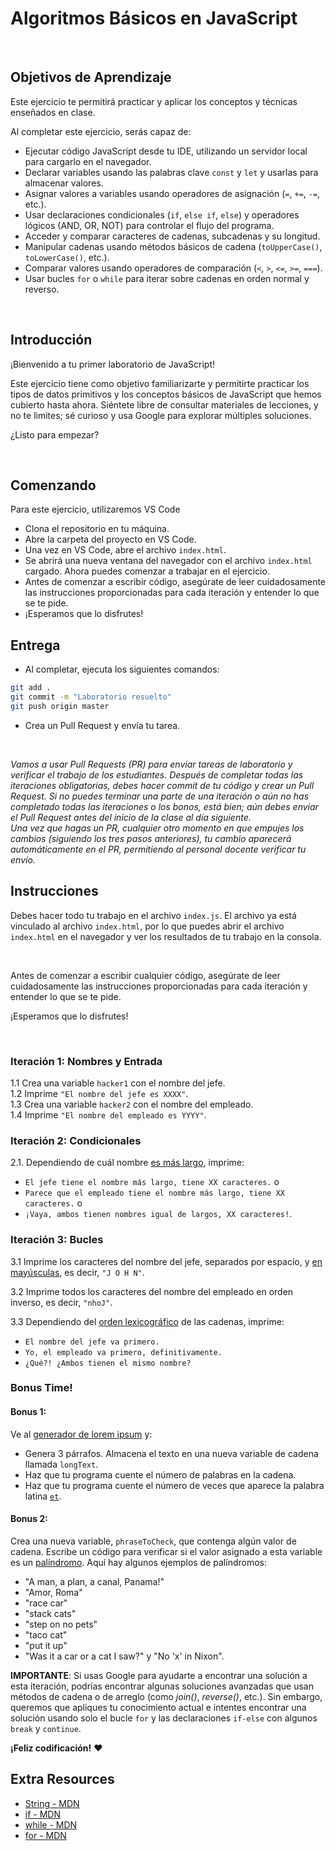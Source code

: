 # Algoritmos Básicos en JavaScript

<br>

## Objetivos de Aprendizaje

Este ejercicio te permitirá practicar y aplicar los conceptos y técnicas enseñados en clase.

Al completar este ejercicio, serás capaz de:

- Ejecutar código JavaScript desde tu IDE, utilizando un servidor local para cargarlo en el navegador.
- Declarar variables usando las palabras clave `const` y `let` y usarlas para almacenar valores.
- Asignar valores a variables usando operadores de asignación (`=`, `+=`, `-=`, etc.).
- Usar declaraciones condicionales (`if`, `else if`, `else`) y operadores lógicos (AND, OR, NOT) para controlar el flujo del programa.
- Acceder y comparar caracteres de cadenas, subcadenas y su longitud.
- Manipular cadenas usando métodos básicos de cadena (`toUpperCase()`, `toLowerCase()`, etc.).
- Comparar valores usando operadores de comparación (`<`, `>`, `<=`, `>=`, `===`).
- Usar bucles `for` o `while` para iterar sobre cadenas en orden normal y reverso.

<br>

## Introducción

¡Bienvenido a tu primer laboratorio de JavaScript!

Este ejercicio tiene como objetivo familiarizarte y permitirte practicar los tipos de datos primitivos y los conceptos básicos de JavaScript que hemos cubierto hasta ahora. Siéntete libre de consultar materiales de lecciones, y no te limites; sé curioso y usa Google para explorar múltiples soluciones.

¿Listo para empezar?

<br>

## Comenzando

Para este ejercicio, utilizaremos VS Code 

- Clona el repositorio en tu máquina.
- Abre la carpeta del proyecto en VS Code.
- Una vez en VS Code, abre el archivo `index.html`.
- Se abrirá una nueva ventana del navegador con el archivo `index.html` cargado. Ahora puedes comenzar a trabajar en el ejercicio.
- Antes de comenzar a escribir código, asegúrate de leer cuidadosamente las instrucciones proporcionadas para cada iteración y entender lo que se te pide.
- ¡Esperamos que lo disfrutes!

## Entrega

- Al completar, ejecuta los siguientes comandos:

```bash
git add .
git commit -m "Laboratorio resuelto"
git push origin master
```

- Crea un Pull Request y envía tu tarea.

<br>

*Vamos a usar Pull Requests (PR) para enviar tareas de laboratorio y verificar el trabajo de los estudiantes. Después de completar todas las iteraciones obligatorias, debes hacer commit de tu código y crear un Pull Request. Si no puedes terminar una parte de una iteración o aún no has completado todas las iteraciones o los bonos, está bien; aún debes enviar el Pull Request antes del inicio de la clase al día siguiente.*<br>
*Una vez que hagas un PR, cualquier otro momento en que empujes los cambios (siguiendo los tres pasos anteriores), tu cambio aparecerá automáticamente en el PR, permitiendo al personal docente verificar tu envío.*


## Instrucciones

Debes hacer todo tu trabajo en el archivo `index.js`. El archivo ya está vinculado al archivo `index.html`, por lo que puedes abrir el archivo `index.html` en el navegador y ver los resultados de tu trabajo en la consola.

<br>

Antes de comenzar a escribir cualquier código, asegúrate de leer cuidadosamente las instrucciones proporcionadas para cada iteración y entender lo que se te pide.

¡Esperamos que lo disfrutes!

<br>

### Iteración 1: Nombres y Entrada

1.1 Crea una variable `hacker1` con el nombre del jefe. <br>
1.2 Imprime `"El nombre del jefe es XXXX"`. <br>
1.3 Crea una variable `hacker2` con el nombre del empleado. <br>
1.4 Imprime `"El nombre del empleado es YYYY"`.
 
### Iteración 2: Condicionales

2.1. Dependiendo de cuál nombre [es más largo](https://developer.mozilla.org/en-US/docs/Web/JavaScript/Reference/Global_Objects/String/length), imprime:
<br>
- `El jefe tiene el nombre más largo, tiene XX caracteres.` o <br>
- `Parece que el empleado tiene el nombre más largo, tiene XX caracteres.` o <br>
- `¡Vaya, ambos tienen nombres igual de largos, XX caracteres!`.

### Iteración 3: Bucles

3.1 Imprime los caracteres del nombre del jefe, separados por espacio, y [en mayúsculas](https://developer.mozilla.org/en-US/docs/Web/JavaScript/Reference/Global_Objects/String/toUpperCase), es decir, `"J O H N"`.

3.2 Imprime todos los caracteres del nombre del empleado en orden inverso, es decir, `"nhoJ"`.

3.3 Dependiendo del [orden lexicográfico](https://en.wikipedia.org/wiki/Lexicographical_order) de las cadenas, imprime: <br>

- `El nombre del jefe va primero.` <br>
- `Yo, el empleado va primero, definitivamente.` <br>
- `¿Qué?! ¿Ambos tienen el mismo nombre?`


### Bonus Time!

#### Bonus 1:

Ve al [generador de lorem ipsum](http://www.lipsum.com/) y:

- Genera 3 párrafos. Almacena el texto en una nueva variable de cadena llamada `longText`.
- Haz que tu programa cuente el número de palabras en la cadena.
- Haz que tu programa cuente el número de veces que aparece la palabra latina [`et`](https://en.wiktionary.org/wiki/et#Latin).

#### Bonus 2:

Crea una nueva variable, `phraseToCheck`, que contenga algún valor de cadena. Escribe un código para verificar si el valor asignado a esta variable es un [palíndromo](https://es.wikipedia.org/wiki/Pal%C3%ADndromo). Aquí hay algunos ejemplos de palíndromos:

- "A man, a plan, a canal, Panama!"
- "Amor, Roma"
- "race car"
- "stack cats"
- "step on no pets"
- "taco cat"
- "put it up"
- "Was it a car or a cat I saw?" y "No 'x' in Nixon".

__IMPORTANTE__: Si usas Google para ayudarte a encontrar una solución a esta iteración, podrías encontrar algunas soluciones avanzadas que usan métodos de cadena o de arreglo (como _join()_, _reverse()_, etc.). Sin embargo, queremos que apliques tu conocimiento actual e intentes encontrar una solución usando solo el bucle `for` y las declaraciones `if-else` con algunos `break` y `continue`.

__¡Feliz codificación!__ :heart:

## Extra Resources

- [String - MDN](https://developer.mozilla.org/en-US/docs/Web/JavaScript/Reference/Global_Objects/String)
- [if - MDN](https://developer.mozilla.org/en-US/docs/Web/JavaScript/Reference/Statements/if...else)
- [while - MDN](https://developer.mozilla.org/en-US/docs/Web/JavaScript/Reference/Statements/while)
- [for - MDN](https://developer.mozilla.org/en-US/docs/Web/JavaScript/Reference/Statements/for)
    
